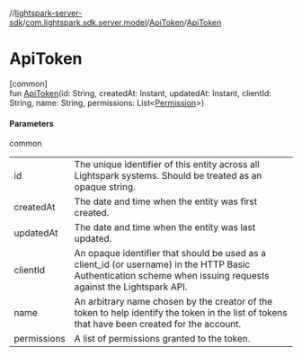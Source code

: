 //[lightspark-server-sdk](../../../index.md)/[com.lightspark.sdk.server.model](../index.md)/[ApiToken](index.md)/[ApiToken](-api-token.md)

# ApiToken

[common]\
fun [ApiToken](-api-token.md)(id: String, createdAt: Instant, updatedAt: Instant, clientId: String, name: String, permissions: List&lt;[Permission](../-permission/index.md)&gt;)

#### Parameters

common

| | |
|---|---|
| id | The unique identifier of this entity across all Lightspark systems. Should be treated as an opaque string. |
| createdAt | The date and time when the entity was first created. |
| updatedAt | The date and time when the entity was last updated. |
| clientId | An opaque identifier that should be used as a client_id (or username) in the HTTP Basic Authentication scheme when issuing requests against the Lightspark API. |
| name | An arbitrary name chosen by the creator of the token to help identify the token in the list of tokens that have been created for the account. |
| permissions | A list of permissions granted to the token. |

